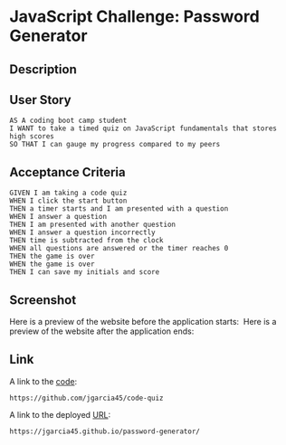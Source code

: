# JavaScript Challenge: Password Generator

## Description


## User Story

```
AS A coding boot camp student
I WANT to take a timed quiz on JavaScript fundamentals that stores high scores
SO THAT I can gauge my progress compared to my peers
```

## Acceptance Criteria
```
GIVEN I am taking a code quiz
WHEN I click the start button
THEN a timer starts and I am presented with a question
WHEN I answer a question
THEN I am presented with another question
WHEN I answer a question incorrectly
THEN time is subtracted from the clock
WHEN all questions are answered or the timer reaches 0
THEN the game is over
WHEN the game is over
THEN I can save my initials and score
```

## Screenshot
Here is a preview of the website before the application starts: ![]()
Here is a preview of the website after the application ends: ![]()

## Link

A link to the [code](https://github.com/jgarcia45/code-quiz):
```
https://github.com/jgarcia45/code-quiz
```

A link to the deployed [URL](https://jgarcia45.github.io/password-generator/):
```
https://jgarcia45.github.io/password-generator/
```